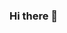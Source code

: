 ### Hi there 👋

<!--
**bobwab/bobwab** is a ✨ _special_ ✨ repository because its `README.md` (this file) appears on your GitHub profile.

Here are some ideas to get you started:

- 🌱 I'm currently learning computer engineering at Yeungnam University.
- 🤔 I'm looking for help with my studies ...
- 💬 I'll answer you anything (but about the information I know)
- 📫 How to reach me: e-mail harry4471@naver.com 
-->

